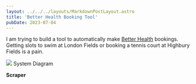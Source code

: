 ```yaml
---
layout: ../../../layouts/MarkdownPostLayout.astro
title: 'Better Health Booking Tool'
pubDate: 2023-07-04
---
```


I am trying to build a tool to automatically make [Better Health](https://www.better.org.uk/book-activity) bookings. Getting slots to swim at London Fields or booking a tennis court at Highbury Fields is a pain.

<div class="figure">
    <img src="assets/better-health-scraper/system-diagram.png">
    System Diagram
</div>

**Scraper**

